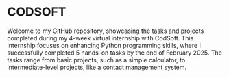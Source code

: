 # CODSOFT
Welcome to my GitHub repository, showcasing the tasks and projects completed during my 4-week virtual internship with CodSoft. 
This internship focuses on enhancing Python programming skills, where I successfully completed 5 hands-on tasks by the end of February 2025.
The tasks range from basic projects, such as a simple calculator, to intermediate-level projects, like a contact management system.
